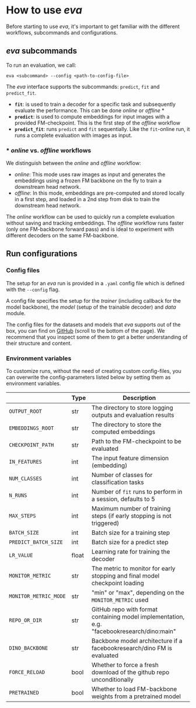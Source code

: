 # How to use *eva*

Before starting to use *eva*, it's important to get familiar with the different workflows, subcommands and configurations.


## *eva* subcommands

To run an evaluation, we call:
```
eva <subcommand> --config <path-to-config-file>
```

The *eva* interface supports the subcommands: `predict`, `fit` and `predict_fit`.

- **`fit`**: is used to train a decoder for a specific task and subsequently evaluate the performance. This can be done *online* or *offline* \*
- **`predict`**: is used to compute embeddings for input images with a provided FM-checkpoint. This is the first step of the *offline* workflow
- **`predict_fit`**: runs `predict` and `fit` sequentially. Like the `fit`-online run, it runs a complete evaluation with images as input.

### \* *online* vs. *offline* workflows

We distinguish between the *online* and *offline* workflow:

- *online*: This mode uses raw images as input and generates the embeddings using a frozen FM backbone on the fly to train a downstream head network.
- *offline*: In this mode, embeddings are pre-computed and stored locally in a first step, and loaded in a 2nd step from disk to train the downstream head network.

The *online* workflow can be used to quickly run a complete evaluation without saving and tracking embeddings. The *offline* workflow runs faster (only one FM-backbone forward pass) and is ideal to experiment with different decoders on the same FM-backbone.


## Run configurations

### Config files

The setup for an *eva* run is provided in a `.yaml` config file which is defined with the `--config` flag.

A config file specifies the setup for the *trainer* (including callback for the model backbone), the *model* (setup of the trainable decoder) and *data* module. 

The config files for the datasets and models that *eva* supports out of the box, you can find on [GitHub](https://github.com/kaiko-ai/eva/releases/tag/0.0.1) (scroll to the bottom of the page). We recommend that you inspect some of them to get a better understanding of their structure and content.


### Environment variables

To customize runs, without the need of creating custom config-files, you can overwrite the config-parameters listed below by setting them as environment variables.

|                         | Type  | Description |
|-------------------------|-------|-------------|
| `OUTPUT_ROOT`           | str   | The directory to store logging outputs and evaluation results |
| `EMBEDDINGS_ROOT`       | str   | The directory to store the computed embeddings |
| `CHECKPOINT_PATH`       | str   | Path to the FM-checkpoint to be evaluated |
| `IN_FEATURES`           | int   | The input feature dimension (embedding) |
| `NUM_CLASSES`           | int   | Number of classes for classification tasks |
| `N_RUNS`                | int   | Number of `fit` runs to perform in a session, defaults to 5 |
| `MAX_STEPS`             | int   | Maximum number of training steps (if early stopping is not triggered) |
| `BATCH_SIZE`            | int   | Batch size for a training step |
| `PREDICT_BATCH_SIZE`    | int   | Batch size for a predict step |
| `LR_VALUE`              | float | Learning rate for training the decoder |
| `MONITOR_METRIC`        | str   | The metric to monitor for early stopping and final model checkpoint loading |
| `MONITOR_METRIC_MODE`   | str   | "min" or "max", depending on the `MONITOR_METRIC` used |
| `REPO_OR_DIR`           | str   | GitHub repo with format containing model implementation, e.g. "facebookresearch/dino:main" |
| `DINO_BACKBONE`         | str   | Backbone model architecture if a facebookresearch/dino FM is evaluated |
| `FORCE_RELOAD`          | bool  | Whether to force a fresh download of the github repo unconditionally |
| `PRETRAINED`            | bool  | Whether to load FM-backbone weights from a pretrained model |
